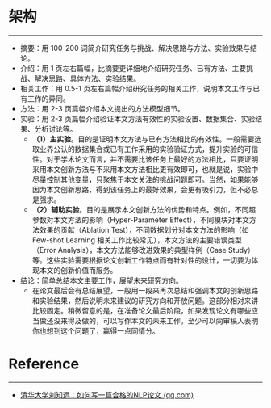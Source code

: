 
# 架构
---
- 摘要：用 100-200 词简介研究任务与挑战、解决思路与方法、实验效果与结论。
- 介绍：用 1 页左右篇幅，比摘要更详细地介绍研究任务、已有方法、主要挑战、解决思路、具体方法、实验结果。
- 相关工作：用 0.5-1 页左右篇幅介绍研究任务的相关工作，说明本文工作与已有工作的异同。
- 方法：用 2-3 页篇幅介绍本文提出的方法模型细节。
- 实验：用 2-3 页篇幅介绍验证本文方法有效性的实验设置、数据集合、实验结果、分析讨论等。
	- **（1）主实验**。目的是证明本文方法与已有方法相比的有效性。一般需要选取业界公认的数据集合或已有工作采用的实验验证方式，提升实验的可信性。对于学术论文而言，并不需要比该任务上最好的方法相比，只要证明采用本文创新方法与不采用本文方法相比更有效即可，也就是说，实验中尽量控制其他变量，只聚焦于本文关注的挑战问题即可。当然，如果能够因为本文创新思路，得到该任务上的最好效果，会更有吸引力，但不必总是强求。
	- **（2）辅助实验**。目的是展示本文创新方法的优势和特点。例如，不同超参数对本文方法的影响（Hyper-Parameter Effect），不同模块对本文方法效果的贡献（Ablation Test），不同数据划分对本文方法的影响（如 Few-shot Learning 相关工作比较常见），本文方法的主要错误类型（Error Analysis），本文方法能够改进效果的典型样例（Case Study）等。这些实验需要根据论文创新工作特点而有针对性的设计，一切要为体现本文的创新价值而服务。
- 结论：简单总结本文主要工作，展望未来研究方向。
	- 在论文最后会有总结展望，一般用一段来再次总结和强调本文的创新思路和实验结果，然后说明未来建议的研究方向和开放问题。这部分相对来讲比较固定。稍微留意的是，在准备论文最后阶段，如果发现论文有哪些应当做还没来得及做的，可以写作本文的未来工作。至少可以向审稿人表明你也想到这个问题了，赢得一点同情分。

# Reference
---
- [清华大学刘知远：如何写一篇合格的NLP论文 (qq.com)](https://mp.weixin.qq.com/s/czrgveZqruwNsag-rws7dg)
